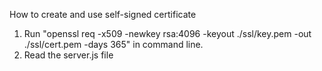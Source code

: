 How to create and use self-signed certificate
1. Run "openssl req -x509 -newkey rsa:4096 -keyout ./ssl/key.pem -out ./ssl/cert.pem -days 365" in command line.
2. Read the server.js file

